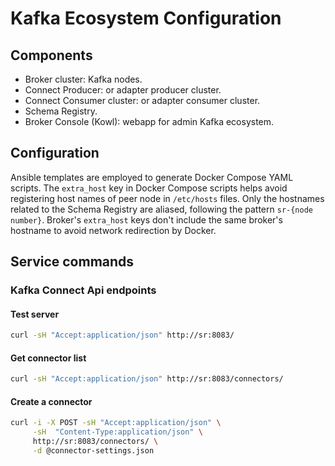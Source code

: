 # Kafka Ecosystem Configuration
## Components

- Broker cluster: Kafka nodes.
- Connect Producer: or adapter producer cluster.
- Connect Consumer cluster: or adapter consumer cluster.
- Schema Registry.
- Broker Console (Kowl): webapp for admin Kafka ecosystem.


## Configuration
Ansible templates are employed to generate Docker Compose YAML scripts. The
`extra_host` key in Docker Compose scripts helps avoid registering host names
of peer node in `/etc/hosts` files.  Only the hostnames related to the
Schema Registry are aliased, following the pattern `sr-{node number}`. Broker's
`extra_host` keys don't include the same broker's hostname to avoid network
redirection by Docker.


## Service commands
### Kafka Connect Api endpoints
#### Test server
```bash
curl -sH "Accept:application/json" http://sr:8083/
```

#### Get connector list
```bash
curl -sH "Accept:application/json" http://sr:8083/connectors/
```

#### Create a connector
```bash
curl -i -X POST -sH "Accept:application/json" \
     -sH  "Content-Type:application/json" \
     http://sr:8083/connectors/ \
     -d @connector-settings.json
```
